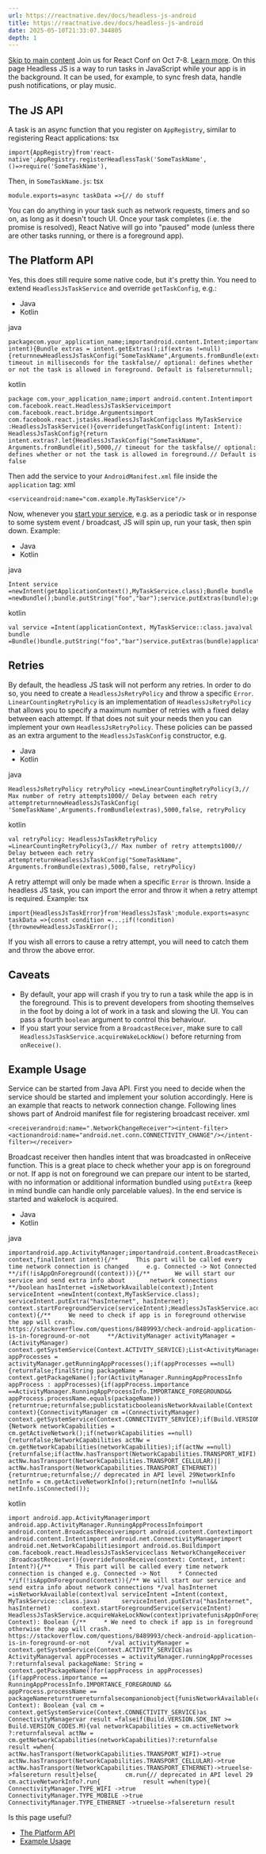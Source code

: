 ```yaml
---
url: https://reactnative.dev/docs/headless-js-android
title: https://reactnative.dev/docs/headless-js-android
date: 2025-05-10T21:33:07.344805
depth: 1
---
```


[Skip to main content](https://reactnative.dev/docs/headless-js-android#__docusaurus_skipToContent_fallback)
Join us for React Conf on Oct 7-8. [Learn more](https://conf.react.dev).
On this page
Headless JS is a way to run tasks in JavaScript while your app is in the background. It can be used, for example, to sync fresh data, handle push notifications, or play music.
## The JS API[​](https://reactnative.dev/docs/headless-js-android#the-js-api "Direct link to The JS API")
A task is an async function that you register on `AppRegistry`, similar to registering React applications:
tsx
```
import{AppRegistry}from'react-native';AppRegistry.registerHeadlessTask('SomeTaskName',()=>require('SomeTaskName'),
```

Then, in `SomeTaskName.js`:
tsx
```
module.exports=async taskData =>{// do stuff
```

You can do anything in your task such as network requests, timers and so on, as long as it doesn't touch UI. Once your task completes (i.e. the promise is resolved), React Native will go into "paused" mode (unless there are other tasks running, or there is a foreground app).
## The Platform API[​](https://reactnative.dev/docs/headless-js-android#the-platform-api "Direct link to The Platform API")
Yes, this does still require some native code, but it's pretty thin. You need to extend `HeadlessJsTaskService` and override `getTaskConfig`, e.g.:
  * Java
  * Kotlin


java
```
packagecom.your_application_name;importandroid.content.Intent;importandroid.os.Bundle;importcom.facebook.react.HeadlessJsTaskService;importcom.facebook.react.bridge.Arguments;importcom.facebook.react.jstasks.HeadlessJsTaskConfig;importjavax.annotation.Nullable;publicclassMyTaskServiceextendsHeadlessJsTaskService{@Overrideprotected@NullableHeadlessJsTaskConfiggetTaskConfig(Intent intent){Bundle extras = intent.getExtras();if(extras !=null){returnnewHeadlessJsTaskConfig("SomeTaskName",Arguments.fromBundle(extras),5000,// timeout in milliseconds for the taskfalse// optional: defines whether or not the task is allowed in foreground. Default is falsereturnnull;
```

kotlin
```
package com.your_application_name;import android.content.Intentimport com.facebook.react.HeadlessJsTaskServiceimport com.facebook.react.bridge.Argumentsimport com.facebook.react.jstasks.HeadlessJsTaskConfigclass MyTaskService :HeadlessJsTaskService(){overridefungetTaskConfig(intent: Intent): HeadlessJsTaskConfig?{return intent.extras?.let{HeadlessJsTaskConfig("SomeTaskName",        Arguments.fromBundle(it),5000,// timeout for the taskfalse// optional: defines whether or not the task is allowed in foreground.// Default is false
```

Then add the service to your `AndroidManifest.xml` file inside the `application` tag:
xml
```
<serviceandroid:name="com.example.MyTaskService"/>
```

Now, whenever you [start your service](https://developer.android.com/reference/android/content/Context.html#startService\(android.content.Intent\)), e.g. as a periodic task or in response to some system event / broadcast, JS will spin up, run your task, then spin down.
Example:
  * Java
  * Kotlin


java
```
Intent service =newIntent(getApplicationContext(),MyTaskService.class);Bundle bundle =newBundle();bundle.putString("foo","bar");service.putExtras(bundle);getApplicationContext().startForegroundService(service);
```

kotlin
```
val service =Intent(applicationContext, MyTaskService::class.java)val bundle =Bundle()bundle.putString("foo","bar")service.putExtras(bundle)applicationContext.startForegroundService(service)
```

## Retries[​](https://reactnative.dev/docs/headless-js-android#retries "Direct link to Retries")
By default, the headless JS task will not perform any retries. In order to do so, you need to create a `HeadlessJsRetryPolicy` and throw a specific `Error`.
`LinearCountingRetryPolicy` is an implementation of `HeadlessJsRetryPolicy` that allows you to specify a maximum number of retries with a fixed delay between each attempt. If that does not suit your needs then you can implement your own `HeadlessJsRetryPolicy`. These policies can be passed as an extra argument to the `HeadlessJsTaskConfig` constructor, e.g.
  * Java
  * Kotlin


java
```
HeadlessJsRetryPolicy retryPolicy =newLinearCountingRetryPolicy(3,// Max number of retry attempts1000// Delay between each retry attemptreturnnewHeadlessJsTaskConfig( 'SomeTaskName',Arguments.fromBundle(extras),5000,false, retryPolicy
```

kotlin
```
val retryPolicy: HeadlessJsTaskRetryPolicy =LinearCountingRetryPolicy(3,// Max number of retry attempts1000// Delay between each retry attemptreturnHeadlessJsTaskConfig("SomeTaskName", Arguments.fromBundle(extras),5000,false, retryPolicy)
```

A retry attempt will only be made when a specific `Error` is thrown. Inside a headless JS task, you can import the error and throw it when a retry attempt is required.
Example:
tsx
```
import{HeadlessJsTaskError}from'HeadlessJsTask';module.exports=async taskData =>{const condition =...;if(!condition){thrownewHeadlessJsTaskError();
```

If you wish all errors to cause a retry attempt, you will need to catch them and throw the above error.
## Caveats[​](https://reactnative.dev/docs/headless-js-android#caveats "Direct link to Caveats")
  * By default, your app will crash if you try to run a task while the app is in the foreground. This is to prevent developers from shooting themselves in the foot by doing a lot of work in a task and slowing the UI. You can pass a fourth `boolean` argument to control this behaviour.
  * If you start your service from a `BroadcastReceiver`, make sure to call `HeadlessJsTaskService.acquireWakeLockNow()` before returning from `onReceive()`.


## Example Usage[​](https://reactnative.dev/docs/headless-js-android#example-usage "Direct link to Example Usage")
Service can be started from Java API. First you need to decide when the service should be started and implement your solution accordingly. Here is an example that reacts to network connection change.
Following lines shows part of Android manifest file for registering broadcast receiver.
xml
```
<receiverandroid:name=".NetworkChangeReceiver"><intent-filter><actionandroid:name="android.net.conn.CONNECTIVITY_CHANGE"/></intent-filter></receiver>
```

Broadcast receiver then handles intent that was broadcasted in onReceive function. This is a great place to check whether your app is on foreground or not. If app is not on foreground we can prepare our intent to be started, with no information or additional information bundled using `putExtra` (keep in mind bundle can handle only parcelable values). In the end service is started and wakelock is acquired.
  * Java
  * Kotlin


java
```
importandroid.app.ActivityManager;importandroid.content.BroadcastReceiver;importandroid.content.Context;importandroid.content.Intent;importandroid.net.ConnectivityManager;importandroid.net.Network;importandroid.net.NetworkCapabilities;importandroid.net.NetworkInfo;importandroid.os.Build;importcom.facebook.react.HeadlessJsTaskService;publicclassNetworkChangeReceiverextendsBroadcastReceiver{@OverridepublicvoidonReceive(finalContext context,finalIntent intent){/**     This part will be called every time network connection is changed     e.g. Connected -> Not Connected     **/if(!isAppOnForeground((context))){/**       We will start our service and send extra info about       network connections       **/boolean hasInternet =isNetworkAvailable(context);Intent serviceIntent =newIntent(context,MyTaskService.class);      serviceIntent.putExtra("hasInternet", hasInternet);      context.startForegroundService(serviceIntent);HeadlessJsTaskService.acquireWakeLockNow(context);privatebooleanisAppOnForeground(Context context){/**     We need to check if app is in foreground otherwise the app will crash.     https://stackoverflow.com/questions/8489993/check-android-application-is-in-foreground-or-not     **/ActivityManager activityManager =(ActivityManager) context.getSystemService(Context.ACTIVITY_SERVICE);List<ActivityManager.RunningAppProcessInfo> appProcesses =        activityManager.getRunningAppProcesses();if(appProcesses ==null){returnfalse;finalString packageName = context.getPackageName();for(ActivityManager.RunningAppProcessInfo appProcess : appProcesses){if(appProcess.importance ==ActivityManager.RunningAppProcessInfo.IMPORTANCE_FOREGROUND&&          appProcess.processName.equals(packageName)){returntrue;returnfalse;publicstaticbooleanisNetworkAvailable(Context context){ConnectivityManager cm =(ConnectivityManager)        context.getSystemService(Context.CONNECTIVITY_SERVICE);if(Build.VERSION.SDK_INT>=Build.VERSION_CODES.M){Network networkCapabilities = cm.getActiveNetwork();if(networkCapabilities ==null){returnfalse;NetworkCapabilities actNw = cm.getNetworkCapabilities(networkCapabilities);if(actNw ==null){returnfalse;if(actNw.hasTransport(NetworkCapabilities.TRANSPORT_WIFI)|| actNw.hasTransport(NetworkCapabilities.TRANSPORT_CELLULAR)|| actNw.hasTransport(NetworkCapabilities.TRANSPORT_ETHERNET)){returntrue;returnfalse;// deprecated in API level 29NetworkInfo netInfo = cm.getActiveNetworkInfo();return(netInfo !=null&& netInfo.isConnected());
```

kotlin
```
import android.app.ActivityManagerimport android.app.ActivityManager.RunningAppProcessInfoimport android.content.BroadcastReceiverimport android.content.Contextimport android.content.Intentimport android.net.ConnectivityManagerimport android.net.NetworkCapabilitiesimport android.os.Buildimport com.facebook.react.HeadlessJsTaskServiceclass NetworkChangeReceiver :BroadcastReceiver(){overridefunonReceive(context: Context, intent: Intent?){/**     * This part will be called every time network connection is changed e.g. Connected -> Not     * Connected     */if(!isAppOnForeground(context)){/** We will start our service and send extra info about network connections */val hasInternet =isNetworkAvailable(context)val serviceIntent =Intent(context, MyTaskService::class.java)      serviceIntent.putExtra("hasInternet", hasInternet)      context.startForegroundService(serviceIntent)      HeadlessJsTaskService.acquireWakeLockNow(context)privatefunisAppOnForeground(context: Context): Boolean {/**     * We need to check if app is in foreground otherwise the app will crash.     * https://stackoverflow.com/questions/8489993/check-android-application-is-in-foreground-or-not     */val activityManager = context.getSystemService(Context.ACTIVITY_SERVICE)as ActivityManagerval appProcesses = activityManager.runningAppProcesses ?:returnfalseval packageName: String = context.getPackageName()for(appProcess in appProcesses){if(appProcess.importance == RunningAppProcessInfo.IMPORTANCE_FOREGROUND &&          appProcess.processName == packageNamereturntruereturnfalsecompanionobject{funisNetworkAvailable(context: Context): Boolean {val cm = context.getSystemService(Context.CONNECTIVITY_SERVICE)as ConnectivityManagervar result =falseif(Build.VERSION.SDK_INT >= Build.VERSION_CODES.M){val networkCapabilities = cm.activeNetwork ?:returnfalseval actNw = cm.getNetworkCapabilities(networkCapabilities)?:returnfalse        result =when{            actNw.hasTransport(NetworkCapabilities.TRANSPORT_WIFI)->true            actNw.hasTransport(NetworkCapabilities.TRANSPORT_CELLULAR)->true            actNw.hasTransport(NetworkCapabilities.TRANSPORT_ETHERNET)->trueelse->falsereturn result}else{        cm.run{// deprecated in API level 29          cm.activeNetworkInfo?.run{            result =when(type){                ConnectivityManager.TYPE_WIFI ->true                ConnectivityManager.TYPE_MOBILE ->true                ConnectivityManager.TYPE_ETHERNET ->trueelse->falsereturn result
```

Is this page useful?
  * [The Platform API](https://reactnative.dev/docs/headless-js-android#the-platform-api)
  * [Example Usage](https://reactnative.dev/docs/headless-js-android#example-usage)



